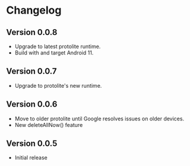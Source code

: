 Changelog
=========

Version 0.0.8
----------------------------
* Upgrade to latest protolite runtime.
* Build with and target Android 11.

Version 0.0.7
----------------------------
* Upgrade to protolite's new runtime.

Version 0.0.6
----------------------------

* Move to older protolite until Google resolves issues on older devices.
* New deleteAllNow() feature

Version 0.0.5
----------------------------

* Initial release
